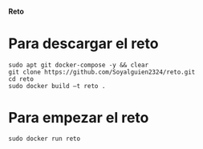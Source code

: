 #### Reto

# Para descargar el reto
```
sudo apt git docker-compose -y && clear
git clone https://github.com/Soyalguien2324/reto.git
cd reto
sudo docker build –t reto .
```
# Para empezar el reto
```
sudo docker run reto
```
